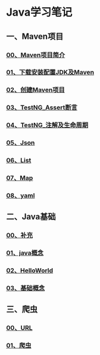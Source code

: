 # Java学习笔记

## 一、Maven项目

### [00、Maven项目简介](./00_Maven项目/00_Maven项目简介.html)

### [01、下载安装配置JDK及Maven](./00_Maven项目/01_下载安装配置JDK及Maven.html)

### [02、创建Maven项目](./00_Maven项目/02_创建Maven项目.html)

### [03、TestNG_Assert断言](./00_Maven项目/03_TestNG_Assert断言.html)

### [04、TestNG_注解及生命周期](./00_Maven项目/04_TestNG_注解及生命周期.html)

### [05、Json](./00_Maven项目/05_Json.html)

### [06、List](./00_Maven项目/06_List.html)

### [07、Map](./00_Maven项目/07_Map.html)

### [08、yaml](./00_Maven项目/08_yaml.html)

## 二、Java基础

### [00、补充](./01_Java基础/00_补充.html)

### [01、java概念](./01_Java基础/01_java概念.html)

### [02、HelloWorld](./01_Java基础/02_HelloWorld.html)

### [03、基础概念](./01_Java基础/03_基础概念.html)

## 三、爬虫

### [00、URL](./02_爬虫/00_URL.html)

### [01、爬虫](./02_爬虫/01_爬虫.html)